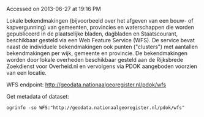 Accessed on 2013-06-27 at 19:16 PM

Lokale bekendmakingen (bijvoorbeeld over het afgeven van een bouw- of kapvergunning) van gemeenten, provincies en waterschappen die worden gepubliceerd in de plaatselijke bladen, dagbladen en Staatscourant, beschikbaar gesteld via een Web Feature Service (WFS). De service bevat naast de individuele bekendmakingen ook punten ("clusters") met aantallen bekendmakingen per wijk, gemeente en provincie. De bekendmakingen worden door lokale overheden beschikbaar gesteld aan de Rijksbrede Zoekdienst voor Overheid.nl en vervolgens via PDOK aangeboden voorzien van een locatie.

WFS endpoint: http://geodata.nationaalgeoregister.nl/pdok/wfs

Get metadata of dataset:

    ogrinfo -so WFS:"http://geodata.nationaalgeoregister.nl/pdok/wfs"


